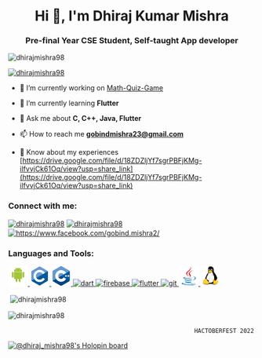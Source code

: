 <h1 align="center">Hi 👋, I'm Dhiraj Kumar Mishra</h1>
<h3 align="center">Pre-final Year CSE Student, Self-taught App developer</h3>

<p align="left"> <img src="https://komarev.com/ghpvc/?username=dhirajmishra98&label=Profile%20views&color=0e75b6&style=flat" alt="dhirajmishra98" /> </p>

<p align="left"> <a href="https://github.com/ryo-ma/github-profile-trophy"><img src="https://github-profile-trophy.vercel.app/?username=dhirajmishra98" alt="dhirajmishra98" /></a> </p>

- 🔭 I’m currently working on [Math-Quiz-Game](https://github.com/dhirajmishra98/Math-Quiz-Game.git)

- 🌱 I’m currently learning **Flutter**

- 💬 Ask me about **C, C++, Java, Flutter**

- 📫 How to reach me **gobindmishra23@gmail.com**

- 📄 Know about my experiences [https://drive.google.com/file/d/18ZDZljYf7sgrPBFjKMg-ilfvvjCk61Oq/view?usp=share_link](https://drive.google.com/file/d/18ZDZljYf7sgrPBFjKMg-ilfvvjCk61Oq/view?usp=share_link)

<h3 align="left">Connect with me:</h3>
<p align="left">
<a href="https://dev.to/dhirajmishra98" target="blank"><img align="center" src="https://raw.githubusercontent.com/rahuldkjain/github-profile-readme-generator/master/src/images/icons/Social/devto.svg" alt="dhirajmishra98" height="30" width="40" /></a>
<a href="https://linkedin.com/in/dhirajmishra98" target="blank"><img align="center" src="https://raw.githubusercontent.com/rahuldkjain/github-profile-readme-generator/master/src/images/icons/Social/linked-in-alt.svg" alt="dhirajmishra98" height="30" width="40" /></a>
<a href="https://fb.com/https://www.facebook.com/gobind.mishra2/" target="blank"><img align="center" src="https://raw.githubusercontent.com/rahuldkjain/github-profile-readme-generator/master/src/images/icons/Social/facebook.svg" alt="https://www.facebook.com/gobind.mishra2/" height="30" width="40" /></a>
</p>

<h3 align="left">Languages and Tools:</h3>
<p align="left"> <a href="https://developer.android.com" target="_blank" rel="noreferrer"> <img src="https://raw.githubusercontent.com/devicons/devicon/master/icons/android/android-original-wordmark.svg" alt="android" width="40" height="40"/> </a> <a href="https://www.cprogramming.com/" target="_blank" rel="noreferrer"> <img src="https://raw.githubusercontent.com/devicons/devicon/master/icons/c/c-original.svg" alt="c" width="40" height="40"/> </a> <a href="https://www.w3schools.com/cpp/" target="_blank" rel="noreferrer"> <img src="https://raw.githubusercontent.com/devicons/devicon/master/icons/cplusplus/cplusplus-original.svg" alt="cplusplus" width="40" height="40"/> </a> <a href="https://dart.dev" target="_blank" rel="noreferrer"> <img src="https://www.vectorlogo.zone/logos/dartlang/dartlang-icon.svg" alt="dart" width="40" height="40"/> </a> <a href="https://firebase.google.com/" target="_blank" rel="noreferrer"> <img src="https://www.vectorlogo.zone/logos/firebase/firebase-icon.svg" alt="firebase" width="40" height="40"/> </a> <a href="https://flutter.dev" target="_blank" rel="noreferrer"> <img src="https://www.vectorlogo.zone/logos/flutterio/flutterio-icon.svg" alt="flutter" width="40" height="40"/> </a> <a href="https://git-scm.com/" target="_blank" rel="noreferrer"> <img src="https://www.vectorlogo.zone/logos/git-scm/git-scm-icon.svg" alt="git" width="40" height="40"/> </a> <a href="https://www.java.com" target="_blank" rel="noreferrer"> <img src="https://raw.githubusercontent.com/devicons/devicon/master/icons/java/java-original.svg" alt="java" width="40" height="40"/> </a> <a href="https://www.linux.org/" target="_blank" rel="noreferrer"> <img src="https://raw.githubusercontent.com/devicons/devicon/master/icons/linux/linux-original.svg" alt="linux" width="40" height="40"/> </a> </p>

<p>&nbsp;<img align="center" src="https://github-readme-stats.vercel.app/api?username=dhirajmishra98&show_icons=true&locale=en" alt="dhirajmishra98" /></p>

<p><img align="center" src="https://github-readme-streak-stats.herokuapp.com/?user=dhirajmishra98&" alt="dhirajmishra98" /></p>


                                                         HACTOBERFEST 2022
[![@dhiraj_mishra98's Holopin board](https://holopin.me/dhiraj_mishra98)](https://holopin.io/@dhiraj_mishra98)

<!---
dhirajmishra98/dhirajmishra98 is a ✨ special ✨ repository because its `README.md` (this file) appears on your GitHub profile.
You can click the Preview link to take a look at your changes.
--->
